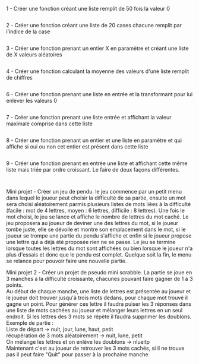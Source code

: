 1 - Créer une fonction créant une liste remplit de 50 fois la valeur 0

```

```

2 - Créer une fonction créant une liste de 20 cases chacune remplit par l’indice de la case 

```

```

3 - Créer une fonction prenant un entier X en paramètre et créant une liste de X valeurs aléatoires 

```

```

4 - Créer une fonction calculant la moyenne des valeurs d'une liste remplit de chiffres

```

```

6 - Créer une fonction prenant une liste en entrée et la transformant pour lui enlever les valeurs 0

```

```

7 - Créer une fonction prenant une liste entrée et affichant la valeur maximale comprise dans cette liste

```

```

8 - Créer une fonction prenant un entier et une liste en paramètre et qui affiche si oui ou non cet entier est présent dans cette liste

```

```

9 - Créer une fonction prenant en entrée une liste et affichant cette même liste mais triée par ordre croissant. Le faire de deux façons différentes.

```

```

```

```


Mini projet - Créer un jeu de pendu. le jeu commence par un petit menu dans lequel le joueur peut choisir la difficulté de sa partie, ensuite un mot sera choisi aléatoirement parmis plusieurs listes de mots liées à la difficulté (facile : mot de 4 lettres, moyen : 6 lettres, difficile : 8 lettres). Une fois le mot choisi, le jeu se lance et affiche le nombre de lettres du mot caché. Le jeu proposera au joueur de deviner une des lettres du mot, si le joueur tombe juste, elle se dévoile et montre son emplacement dans le mot, si le joueur se trompe une partie du pendu s'affiche et enfin si le joueur propose une lettre qui a déjà été proposée rien ne se passe. Le jeu se termine lorsque toutes les lettres du mot sont affichées ou bien lorsque le joueur n'a plus d'essais et donc que le pendu est complet. Quelque soit la fin, le menu se relance pour pouvoir faire une nouvelle partie.

Mini projet 2 - Créer un projet de pseudo mini scrabble. La partie se joue en 3 manches à la difficulté croissante, chacunes pouvant faire gagner de 1 à 3 points. <br>Au début de chaque manche, une liste de lettres est présentée au joueur et le joueur doit trouver jusqu'à trois mots dedans, pour chaque mot trouvé il gagne un point. Pour générer ces lettre il faudra puiser les 3 réponses dans une liste de mots cachées au joueur et mélanger leurs lettres en un seul endroit. Si les lettres des 3 mots se répète il faudra supprimer les doublons. <br>
Exemple de partie : <br>
Liste de départ -> nuit, jour, lune, haut, petit <br>
récupération de 3 mots aléatoirement -> nuit, lune, petit <br>
On mélange les lettres et on enlève les doublons -> nlueitp <br>
Maintenant c'est au joueur de retrouver les 3 mots cachés, si il ne trouve pas il peut faire "Quit" pour passer à la prochaine manche <br>
